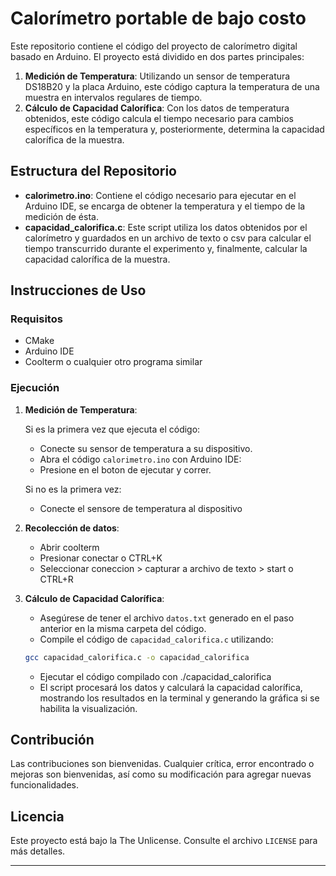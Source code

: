 # Calorímetro portable de bajo costo

Este repositorio contiene el código del proyecto de calorímetro digital basado en Arduino. El proyecto está dividido en dos partes principales:

1. **Medición de Temperatura**: Utilizando un sensor de temperatura DS18B20 y la placa Arduino, este código captura la temperatura de una muestra en intervalos regulares de tiempo.
2. **Cálculo de Capacidad Calorífica**: Con los datos de temperatura obtenidos, este código calcula el tiempo necesario para cambios específicos en la temperatura y, posteriormente, determina la capacidad calorífica de la muestra.

## Estructura del Repositorio

- **calorimetro.ino**: Contiene el código necesario para ejecutar en el Arduino IDE, se encarga de obtener la temperatura y el tiempo de la medición de ésta.
- **capacidad_calorifica.c**: Este script utiliza los datos obtenidos por el calorímetro y guardados en un archivo de texto o csv para calcular el tiempo transcurrido durante el experimento y, finalmente, calcular la capacidad calorífica de la muestra.

## Instrucciones de Uso

### Requisitos
- CMake
- Arduino IDE
- Coolterm o cualquier otro programa similar

### Ejecución

1. **Medición de Temperatura**:
   
   Si es la primera vez que ejecuta el código:
      - Conecte su sensor de temperatura a su dispositivo.
      - Abra el código `calorimetro.ino` con Arduino IDE:
      - Presione en el boton de ejecutar y correr.
        
   Si no es la primera vez:
      - Conecte el sensore de temperatura al dispositivo
     
2. **Recolección de datos**:
   - Abrir coolterm
   - Presionar conectar o CTRL+K
   - Seleccionar coneccion > capturar a archivo de texto > start o CTRL+R

3. **Cálculo de Capacidad Calorífica**:
   - Asegúrese de tener el archivo `datos.txt` generado en el paso anterior en la misma carpeta del código.
   - Compile el código de `capacidad_calorifica.c` utilizando:
     
   ```bash
   gcc capacidad_calorifica.c -o capacidad_calorifica
   ```
   
   - Ejecutar el código compilado con ./capacidad_calorifica
   - El script procesará los datos y calculará la capacidad calorífica, mostrando los resultados en la terminal y generando la gráfica si se habilita la visualización.

## Contribución

Las contribuciones son bienvenidas. Cualquier crítica, error encontrado o mejoras son bienvenidas, así como su modificación para agregar nuevas funcionalidades.

## Licencia

Este proyecto está bajo la The Unlicense. Consulte el archivo `LICENSE` para más detalles.

---
